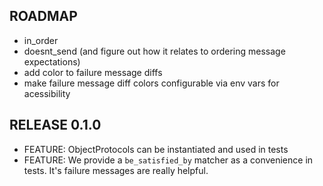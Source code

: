 ## ROADMAP

* in_order
* doesnt_send (and figure out how it relates to ordering message expectations)
* add color to failure message diffs
* make failure message diff colors configurable via env vars for acessibility

## RELEASE 0.1.0

* FEATURE: ObjectProtocols can be instantiated and used in tests
* FEATURE: We provide a `be_satisfied_by` matcher as a convenience in tests. It's failure messages are really helpful.
